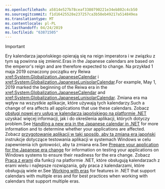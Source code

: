 ```yaml
---
ms.openlocfilehash: a5814e527b78ceaf3380790221e34eb802c4cb50
ms.sourcegitcommit: f1d16425528e237257ca3b58eb49217a514849ea
ms.translationtype: MT
ms.contentlocale: pl-PL
ms.lasthandoff: 04/24/2019
ms.locfileid: "63871505"
---
```


> [!IMPORTANT]
>  <span data-ttu-id="339c5-101">Ery kalendarza japońskiego opierają się na reign imperatora i w związku z tym są powinna się zmienić.</span><span class="sxs-lookup"><span data-stu-id="339c5-101">Eras in the Japanese calendars are based on the emperor's reign and are therefore expected to change.</span></span> <span data-ttu-id="339c5-102">Na przykład 1 maja 2019 oznaczony początku ery Reiwa <xref:System.Globalization.JapaneseCalendar> i <xref:System.Globalization.JapaneseLunisolarCalendar>.</span><span class="sxs-lookup"><span data-stu-id="339c5-102">For example, May 1, 2019 marked the beginning of the Reiwa era in the <xref:System.Globalization.JapaneseCalendar> and <xref:System.Globalization.JapaneseLunisolarCalendar>.</span></span> <span data-ttu-id="339c5-103">Zmiana era ma wpływ na wszystkie aplikacje, które używają tych kalendarzy.</span><span class="sxs-lookup"><span data-stu-id="339c5-103">Such a change of era affects all applications that use these calendars.</span></span> <span data-ttu-id="339c5-104">Zobacz [obsługi nowej ery usług w kalendarza japońskiego na platformie .NET](https://devblogs.microsoft.com/dotnet/handling-a-new-era-in-the-japanese-calendar-in-net/) uzyskać więcej informacji, jak i do określenia aplikacji, których dotyczy problem.</span><span class="sxs-lookup"><span data-stu-id="339c5-104">See [Handling a new era in the Japanese calendar in .NET](https://devblogs.microsoft.com/dotnet/handling-a-new-era-in-the-japanese-calendar-in-net/) for more information and to determine whether your applications are affected.</span></span> <span data-ttu-id="339c5-105">Zobacz [przygotowanie aplikacji w taki sposób, aby ta zmiana era japoński](/windows/uwp/design/globalizing/japanese-era-change) instrukcje dotyczące testowania aplikacji w systemach Windows w celu zapewnienia ich gotowości, aby ta zmiana era.</span><span class="sxs-lookup"><span data-stu-id="339c5-105">See [Prepare your application for the Japanese era change](/windows/uwp/design/globalizing/japanese-era-change) for information on testing your applications on Windows systems to ensure their readiness for the era change.</span></span> <span data-ttu-id="339c5-106">Zobacz [Praca z erami](~/docs/standard/datetime/working-with-calendars.md#working-with-eras) dla funkcji na platformie .NET, które obsługują kalendarzach z erami wielu i najlepsze rozwiązania, gdy praca z kalendarzami, które obsługują wiele er.</span><span class="sxs-lookup"><span data-stu-id="339c5-106">See [Working with eras](~/docs/standard/datetime/working-with-calendars.md#working-with-eras) for features in .NET that support calendars with multiple eras and for best practices when working with calendars that support multiple eras.</span></span>
